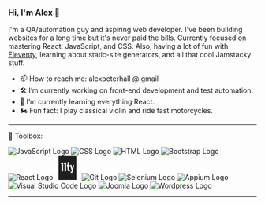 ### Hi, I'm Alex 👋

I'm a QA/automation guy and aspiring web developer. I've been building websites for a long time but it's never paid the bills. Currently focused on mastering React, JavaScript, and CSS. Also, having a lot of fun with [Eleventy](https://www.11ty.dev/), learning about static-site generators, and all that cool Jamstacky stuff. 

- 📫 How to reach me: alexpeterhall @ gmail
- 🛠 I’m currently working on front-end development and test automation.
- 🚀 I’m currently learning everything React. 
- 🏍 Fun fact: I play classical violin and ride fast motorcycles.

---

🧰 Toolbox:

<img src="https://cdn.worldvectorlogo.com/logos/javascript.svg" alt="JavaScript Logo" width="50" height="50"/> <img src="https://cdn.worldvectorlogo.com/logos/css3.svg" alt="CSS Logo" width="50" height="50"/> <img src="https://cdn.worldvectorlogo.com/logos/html5.svg" alt="HTML Logo" width="50" height="50"/> <img src="https://cdn.worldvectorlogo.com/logos/bootstrap-4.svg" alt="Bootstrap Logo" width="50" height="50"/> <img src="https://cdn.worldvectorlogo.com/logos/react-2.svg" alt="React Logo" width="50" height="50"/> <img src="https://github.com/devicons/devicon/blob/master/icons/eleventy/eleventy-original.svg" alt="Eleventy Logo" width="50" height="50"/> <img src="https://cdn.worldvectorlogo.com/logos/git-icon.svg" alt="Git Logo" width="50" height="50"/>  <img src="https://cdn.worldvectorlogo.com/logos/selenium-logo.svg" alt="Selenium Logo" width="50" height="50"/> <img src="https://cdn.worldvectorlogo.com/logos/appium.svg" alt="Appium Logo" width="50" height="50"/> <img src="https://cdn.worldvectorlogo.com/logos/visual-studio-code-1.svg" alt="Visual Studio Code Logo" width="50" height="50"/> <img src="https://cdn.worldvectorlogo.com/logos/joomla.svg" alt="Joomla Logo" width="50" height="50"/> <img src="https://cdn.worldvectorlogo.com/logos/wordpress-blue.svg" alt="Wordpress Logo" width="50" height="50"/> 

---


<!--
**Aroxx/Aroxx** is a ✨ _special_ ✨ repository because its `README.md` (this file) appears on your GitHub profile.

Here are some ideas to get you started:

- 🔭 I’m currently working on ...
- 🌱 I’m currently learning ...
- 👯 I’m looking to collaborate on ...
- 🤔 I’m looking for help with ...
- 💬 Ask me about ...
- 📫 How to reach me: ...
- 😄 Pronouns: ...
- ⚡ Fun fact: ...
-->
